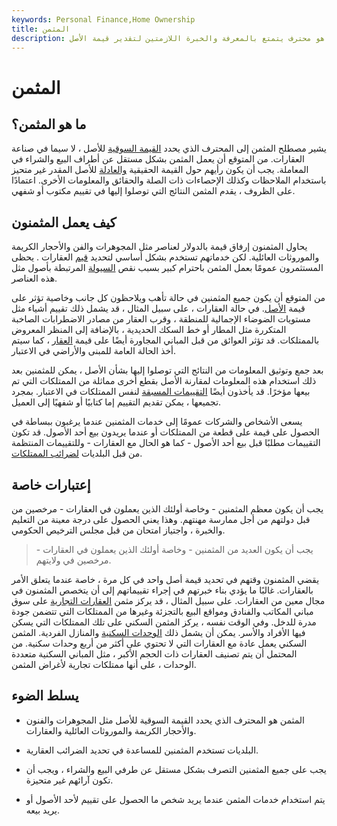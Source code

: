```yaml
---
keywords: Personal Finance,Home Ownership
title: المثمن
description: المثمن هو محترف يتمتع بالمعرفة والخبرة اللازمتين لتقدير قيمة الأصل.
---
```


# المثمن
## ما هو المثمن؟

يشير مصطلح المثمن إلى المحترف الذي يحدد [القيمة السوقية](/marketvalue) للأصل ، لا سيما في صناعة العقارات. من المتوقع أن يعمل المثمن بشكل مستقل عن أطراف البيع والشراء في المعاملة. يجب أن يكون رأيهم حول القيمة الحقيقية [والعادلة](/fairvalue) للأصل المقدر غير متحيز باستخدام الملاحظات وكذلك الإحصاءات ذات الصلة والحقائق والمعلومات الأخرى. اعتمادًا على الظروف ، يقدم المثمن النتائج التي توصلوا إليها في تقييم مكتوب أو شفهي.

## كيف يعمل المثمنون

يحاول المثمنون إرفاق قيمة بالدولار لعناصر مثل المجوهرات والفن والأحجار الكريمة والموروثات العائلية. لكن خدماتهم تستخدم بشكل أساسي لتحديد [قيم](/value) العقارات . يحظى المستثمرون عمومًا بعمل المثمن باحترام كبير بسبب نقص [السيولة](/liquidity) المرتبطة بأصول مثل هذه العناصر.

من المتوقع أن يكون جميع المثمنين في حالة تأهب ويلاحظون كل جانب وخاصية تؤثر على قيمة [الأصل](/asset). في حالة العقارات ، على سبيل المثال ، قد يشمل ذلك تقييم أشياء مثل مستويات الضوضاء الإجمالية للمنطقة ، وقرب العقار من مصادر الاضطرابات الصاخبة المتكررة مثل المطار أو خط السكك الحديدية ، بالإضافة إلى المنظر المعروض بالممتلكات. قد تؤثر العوائق من قبل المباني المجاورة أيضًا على قيمة [العقار](/property) ، كما سيتم أخذ الحالة العامة للمبنى والأراضي في الاعتبار.

بعد جمع وتوثيق المعلومات من النتائج التي توصلوا إليها بشأن الأصل ، يمكن للمثمنين بعد ذلك استخدام هذه المعلومات لمقارنة الأصل بقطع أخرى مماثلة من الممتلكات التي تم بيعها مؤخرًا. قد يأخذون أيضًا [التقييمات المسبقة](/appraisal) لنفس الممتلكات في الاعتبار. بمجرد تجميعها ، يمكن تقديم التقييم إما كتابيًا أو شفهيًا إلى العميل.

يسعى الأشخاص والشركات عمومًا إلى خدمات المثمنين عندما يرغبون ببساطة في الحصول على قيمة على قطعة من الممتلكات أو عندما يريدون بيع أحد الأصول. قد تكون التقييمات مطلبًا قبل بيع أحد الأصول - كما هو الحال مع العقارات - وللتقييمات المنتظمة من قبل البلديات [لضرائب الممتلكات](/propertytax).

## إعتبارات خاصة

يجب أن يكون معظم المثمنين - وخاصة أولئك الذين يعملون في العقارات - مرخصين من قبل دولتهم من أجل ممارسة مهنتهم. وهذا يعني الحصول على درجة معينة من التعليم والخبرة ، واجتياز امتحان من قبل مجلس الترخيص الحكومي.

> يجب أن يكون العديد من المثمنين - وخاصة أولئك الذين يعملون في العقارات - مرخصين في ولايتهم.

>

يقضي المثمنون وقتهم في تحديد قيمة أصل واحد في كل مرة ، خاصة عندما يتعلق الأمر بالعقارات. غالبًا ما يؤدي بناء خبرتهم في إجراء تقييماتهم إلى أن يتخصص المثمنون في مجال معين من العقارات. على سبيل المثال ، قد يركز مثمن [العقارات التجارية](/commercialrealestate) على سوق مباني المكاتب والفنادق ومواقع البيع بالتجزئة وغيرها من الممتلكات التي تتضمن جودة مدرة للدخل. وفي الوقت نفسه ، يركز المثمن السكني على تلك الممتلكات التي يسكن فيها الأفراد والأسر. يمكن أن يشمل ذلك [الوحدات السكنية](/condominium) والمنازل الفردية. المثمن السكني يعمل عادة مع العقارات التي لا تحتوي على أكثر من أربع وحدات سكنية. من المحتمل أن يتم تصنيف العقارات ذات الحجم الأكبر ، مثل المباني السكنية متعددة الوحدات ، على أنها ممتلكات تجارية لأغراض المثمن.

## يسلط الضوء

- المثمن هو المحترف الذي يحدد القيمة السوقية للأصل مثل المجوهرات والفنون والأحجار الكريمة والموروثات العائلية والعقارات.

- البلديات تستخدم المثمنين للمساعدة في تحديد الضرائب العقارية.

- يجب على جميع المثمنين التصرف بشكل مستقل عن طرفي البيع والشراء ، ويجب أن تكون آرائهم غير متحيزة.

- يتم استخدام خدمات المثمن عندما يريد شخص ما الحصول على تقييم لأحد الأصول أو يريد بيعه.

